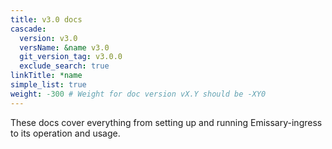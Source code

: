 ```yaml
---
title: v3.0 docs
cascade:
  version: v3.0
  versName: &name v3.0
  git_version_tag: v3.0.0
  exclude_search: true
linkTitle: *name
simple_list: true
weight: -300 # Weight for doc version vX.Y should be -XY0
---
```


These docs cover everything from setting up and running Emissary-ingress to its operation and usage.
